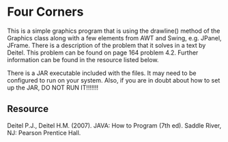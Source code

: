 # Four Corners 

<p>  This is a simple graphics program that is using the drawline() method of the Graphics class along with a few elements from AWT and Swing, e.g. JPanel, JFrame.  There is a description of the problem that it solves in a text by Deitel.  This problem can be found on page 164 problem 4.2.   Further information can be found in the resource listed below.
</p>
<p>There is a JAR executable included with the files.  It may need to be configured to run on your system.  Also, if you are in doubt about how to set up the JAR, DO NOT RUN IT!!!!!!!</p> 

## Resource 
Deitel P.J., Deitel H.M. (2007).  JAVA: How to Program (7th ed).  Saddle River, NJ: Pearson Prentice Hall.
